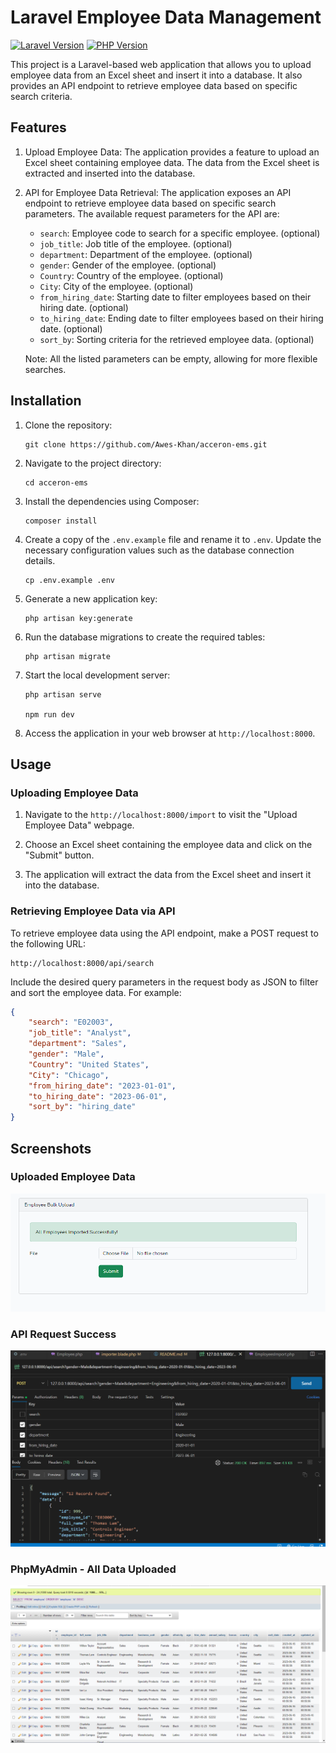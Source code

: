# Laravel Employee Data Management
[![Laravel Version](https://img.shields.io/badge/Laravel-10.2.3-orange.svg)](https://laravel.com/) [![PHP Version](https://img.shields.io/badge/PHP-v8.2-blue.svg)](https://www.php.net/releases/8_2_0.php)

This project is a Laravel-based web application that allows you to upload employee data from an Excel sheet and insert it into a database. It also provides an API endpoint to retrieve employee data based on specific search criteria.

## Features

1. Upload Employee Data: The application provides a feature to upload an Excel sheet containing employee data. The data from the Excel sheet is extracted and inserted into the database.

2. API for Employee Data Retrieval: The application exposes an API endpoint to retrieve employee data based on specific search parameters. The available request parameters for the API are:

    - ```search```: Employee code to search for a specific employee. (optional)
    - ```job_title```: Job title of the employee. (optional)
    - ```department```: Department of the employee. (optional)
    - ```gender```: Gender of the employee. (optional)
    - ```Country```: Country of the employee. (optional)
    - ```City```: City of the employee. (optional)
    - ```from_hiring_date```: Starting date to filter employees based on their hiring date. (optional)
    - ```to_hiring_date```: Ending date to filter employees based on their hiring date. (optional)
    - ```sort_by```: Sorting criteria for the retrieved employee data. (optional)

    Note: All the listed parameters can be empty, allowing for more flexible searches.

## Installation

1. Clone the repository:

   ```
   git clone https://github.com/Awes-Khan/acceron-ems.git
   ```

3. Navigate to the project directory:

    ```
   cd acceron-ems
    ```

5. Install the dependencies using Composer:

    ```
   composer install
    ```

4. Create a copy of the ```.env.example``` file and rename it to ```.env```. Update the necessary configuration values such as the database connection details.

    ```
   cp .env.example .env
    ```

6. Generate a new application key:

    ```
   php artisan key:generate
    ```

7. Run the database migrations to create the required tables:

    ```
   php artisan migrate
    ```

8. Start the local development server:


    ```
    php artisan serve

    npm run dev
     ```

9. Access the application in your web browser at `http://localhost:8000`.

## Usage

### Uploading Employee Data

1. Navigate to the `http://localhost:8000/import` to visit the "Upload Employee Data" webpage.

2. Choose an Excel sheet containing the employee data and click on the "Submit" button.

3. The application will extract the data from the Excel sheet and insert it into the database.

### Retrieving Employee Data via API

To retrieve employee data using the API endpoint, make a POST request to the following URL:

    http://localhost:8000/api/search

Include the desired query parameters in the request body as JSON to filter and sort the employee data. For example:

```json
{
    "search": "E02003",
    "job_title": "Analyst",
    "department": "Sales",
    "gender": "Male",
    "Country": "United States",
    "City": "Chicago",
    "from_hiring_date": "2023-01-01",
    "to_hiring_date": "2023-06-01",
    "sort_by": "hiring_date"
}
```

## Screenshots
### Uploaded Employee Data
![Success Image](
https://github.com/Awes-Khan/acceron-ems/blob/main/public/image.png)

### API Request Success
![API Screenshot](
https://github.com/Awes-Khan/acceron-ems/blob/main/public/image-1.png)

### PhpMyAdmin - All Data Uploaded
![PHPMyadmin](
https://github.com/Awes-Khan/acceron-ems/blob/main/public/image-2.png)

